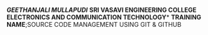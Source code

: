 ***GEETHANJALI MULLAPUDI***
**SRI VASAVI ENGINEERING COLLEGE**
**ELECTRONICS AND COMMUNICATION TECHNOLOGY***
**TRAINING NAME**;SOURCE CODE MANAGEMENT USING GIT & GITHUB




